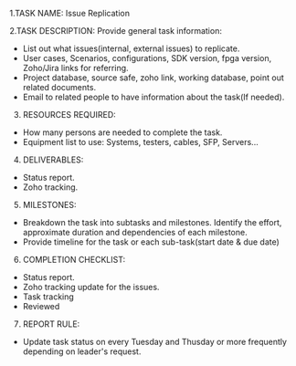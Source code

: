 1.TASK NAME: Issue Replication

2.TASK DESCRIPTION:
Provide general task information:
 - List out what issues(internal, external issues) to replicate.
 - User cases, Scenarios, configurations, SDK version, fpga version, Zoho/Jira links for referring.
 - Project database, source safe, zoho link, working database, point out related documents.
 - Email to related people to have information about the task(If needed).

3. RESOURCES REQUIRED:
 - How many persons are needed to complete the task.
 - Equipment list to use: Systems, testers, cables, SFP, Servers...

4. DELIVERABLES:
 - Status report.
 - Zoho tracking.

5. MILESTONES:
 - Breakdown the task into subtasks and milestones. Identify the effort, approximate duration and dependencies of each milestone.
 - Provide timeline for the task or each sub-task(start date & due date)

6. COMPLETION CHECKLIST:
 - Status report.
 - Zoho tracking update for the issues.
 - Task tracking
 - Reviewed

7. REPORT RULE:
 - Update task status on every Tuesday and Thusday or more frequently depending on leader's request.
